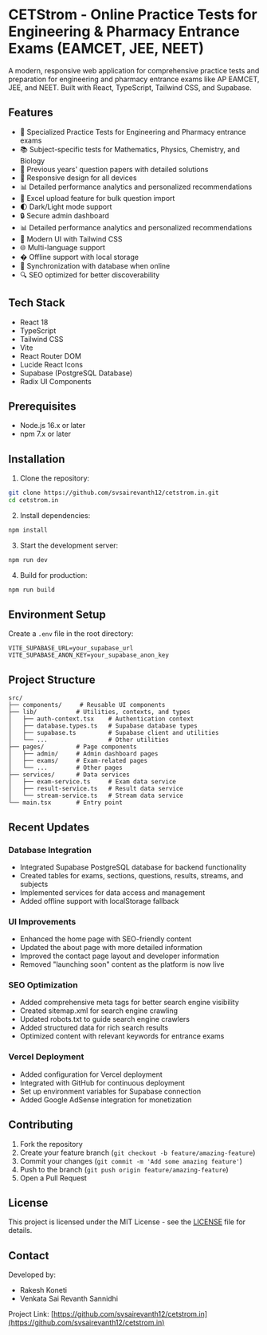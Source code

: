 # CETStrom - Online Practice Tests for Engineering & Pharmacy Entrance Exams (EAMCET, JEE, NEET)

A modern, responsive web application for comprehensive practice tests and preparation for engineering and pharmacy entrance exams like AP EAMCET, JEE, and NEET. Built with React, TypeScript, Tailwind CSS, and Supabase.

## Features

- 🎯 Specialized Practice Tests for Engineering and Pharmacy entrance exams
- 📚 Subject-specific tests for Mathematics, Physics, Chemistry, and Biology
- 📝 Previous years' question papers with detailed solutions
- 📱 Responsive design for all devices
- 📊 Detailed performance analytics and personalized recommendations
- 🔄 Excel upload feature for bulk question import
- 🌓 Dark/Light mode support
- 🔒 Secure admin dashboard
- 📊 Detailed performance analytics and personalized recommendations
- 🎨 Modern UI with Tailwind CSS
- 🌐 Multi-language support
- � Offline support with local storage
- 🔄 Synchronization with database when online
- 🔍 SEO optimized for better discoverability

## Tech Stack

- React 18
- TypeScript
- Tailwind CSS
- Vite
- React Router DOM
- Lucide React Icons
- Supabase (PostgreSQL Database)
- Radix UI Components

## Prerequisites

- Node.js 16.x or later
- npm 7.x or later

## Installation

1. Clone the repository:
```bash
git clone https://github.com/svsairevanth12/cetstrom.in.git
cd cetstrom.in
```

2. Install dependencies:
```bash
npm install
```

3. Start the development server:
```bash
npm run dev
```

4. Build for production:
```bash
npm run build
```

## Environment Setup

Create a `.env` file in the root directory:

```env
VITE_SUPABASE_URL=your_supabase_url
VITE_SUPABASE_ANON_KEY=your_supabase_anon_key
```

## Project Structure

```
src/
├── components/     # Reusable UI components
├── lib/           # Utilities, contexts, and types
│   ├── auth-context.tsx    # Authentication context
│   ├── database.types.ts   # Supabase database types
│   ├── supabase.ts         # Supabase client and utilities
│   └── ...                 # Other utilities
├── pages/         # Page components
│   ├── admin/     # Admin dashboard pages
│   ├── exams/     # Exam-related pages
│   └── ...        # Other pages
├── services/      # Data services
│   ├── exam-service.ts     # Exam data service
│   ├── result-service.ts   # Result data service
│   └── stream-service.ts   # Stream data service
└── main.tsx       # Entry point
```

## Recent Updates

### Database Integration
- Integrated Supabase PostgreSQL database for backend functionality
- Created tables for exams, sections, questions, results, streams, and subjects
- Implemented services for data access and management
- Added offline support with localStorage fallback

### UI Improvements
- Enhanced the home page with SEO-friendly content
- Updated the about page with more detailed information
- Improved the contact page layout and developer information
- Removed "launching soon" content as the platform is now live

### SEO Optimization
- Added comprehensive meta tags for better search engine visibility
- Created sitemap.xml for search engine crawling
- Updated robots.txt to guide search engine crawlers
- Added structured data for rich search results
- Optimized content with relevant keywords for entrance exams

### Vercel Deployment
- Added configuration for Vercel deployment
- Integrated with GitHub for continuous deployment
- Set up environment variables for Supabase connection
- Added Google AdSense integration for monetization

## Contributing

1. Fork the repository
2. Create your feature branch (`git checkout -b feature/amazing-feature`)
3. Commit your changes (`git commit -m 'Add some amazing feature'`)
4. Push to the branch (`git push origin feature/amazing-feature`)
5. Open a Pull Request

## License

This project is licensed under the MIT License - see the [LICENSE](LICENSE) file for details.

## Contact

Developed by:
- Rakesh Koneti
- Venkata Sai Revanth Sannidhi

Project Link: [https://github.com/svsairevanth12/cetstrom.in](https://github.com/svsairevanth12/cetstrom.in)